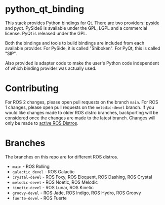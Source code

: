 # python_qt_binding

This stack provides Python bindings for Qt.
There are two providers: pyside and pyqt.
PySide6 is available under the GPL, LGPL and a commercial license.
PyQt is released under the GPL.

Both the bindings and tools to build bindings are included from each available provider.
For PySide, it is called "Shiboken".
For PyQt, this is called "SIP".

Also provided is adapter code to make the user's Python code independent of which binding provider was actually used.

# Contributing

For ROS 2 changes, please open pull requests on the branch `main`.
For ROS 1 changes, please open pull requests on the `melodic-devel` branch.
If you would like changes made to older ROS distro branches, backporting will be considered once the changes are made to the latest branch.
Changes will only be made to [active ROS Distros](https://dlu.github.io/ros_clock/index.html).

# Branches

The branches on this repo are for different ROS distros.

* `main` - ROS Rolling
* `galactic_devel` - ROS Galactic
* `crystal-devel` - ROS Foxy, ROS Eloquent, ROS Dashing, ROS Crystal
* `melodic-devel` - ROS Noetic, ROS Melodic
* `kinetic-devel` - ROS Lunar, ROS Kinetic
* `groovy-devel` - ROS Jade, ROS Indigo, ROS Hydro, ROS Groovy
* `fuerte-devel` - ROS Fuerte
